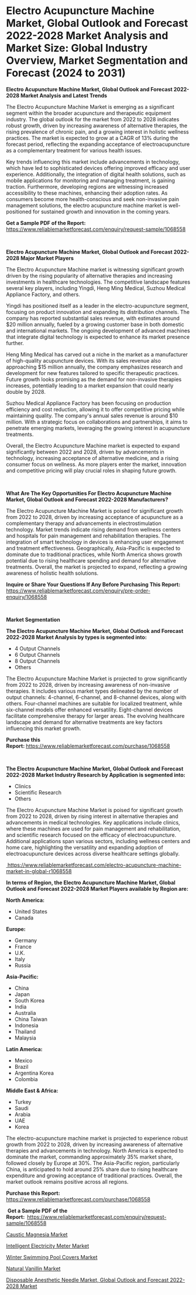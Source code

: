 <p><h1>Electro Acupuncture Machine Market, Global Outlook and Forecast 2022-2028 Market Analysis and Market Size: Global Industry Overview, Market Segmentation and Forecast (2024 to 2031)</h1></p><p><strong>Electro Acupuncture Machine Market, Global Outlook and Forecast 2022-2028 Market Analysis and Latest Trends</strong></p>
<p><p>The Electro Acupuncture Machine Market is emerging as a significant segment within the broader acupuncture and therapeutic equipment industry. The global outlook for the market from 2022 to 2028 indicates robust growth, driven by increasing awareness of alternative therapies, the rising prevalence of chronic pain, and a growing interest in holistic wellness practices. The market is expected to grow at a CAGR of 13% during the forecast period, reflecting the expanding acceptance of electroacupuncture as a complementary treatment for various health issues.</p><p>Key trends influencing this market include advancements in technology, which have led to sophisticated devices offering improved efficacy and user experience. Additionally, the integration of digital health solutions, such as mobile applications for monitoring and managing treatment, is gaining traction. Furthermore, developing regions are witnessing increased accessibility to these machines, enhancing their adoption rates. As consumers become more health-conscious and seek non-invasive pain management solutions, the electro acupuncture machine market is well-positioned for sustained growth and innovation in the coming years.</p></p>
<p><strong>Get a Sample PDF of the Report:&nbsp;</strong> <a href="https://www.reliablemarketforecast.com/enquiry/request-sample/1068558">https://www.reliablemarketforecast.com/enquiry/request-sample/1068558</a></p>
<p>&nbsp;</p>
<p><strong>Electro Acupuncture Machine Market, Global Outlook and Forecast 2022-2028 Major Market Players</strong></p>
<p><p>The Electro Acupuncture Machine market is witnessing significant growth driven by the rising popularity of alternative therapies and increasing investments in healthcare technologies. The competitive landscape features several key players, including Yingdi, Heng Ming Medical, Suzhou Medical Appliance Factory, and others.</p><p>Yingdi has positioned itself as a leader in the electro-acupuncture segment, focusing on product innovation and expanding its distribution channels. The company has reported substantial sales revenue, with estimates around $20 million annually, fueled by a growing customer base in both domestic and international markets. The ongoing development of advanced machines that integrate digital technology is expected to enhance its market presence further.</p><p>Heng Ming Medical has carved out a niche in the market as a manufacturer of high-quality acupuncture devices. With its sales revenue also approaching $15 million annually, the company emphasizes research and development for new features tailored to specific therapeutic practices. Future growth looks promising as the demand for non-invasive therapies increases, potentially leading to a market expansion that could nearly double by 2028.</p><p>Suzhou Medical Appliance Factory has been focusing on production efficiency and cost reduction, allowing it to offer competitive pricing while maintaining quality. The company's annual sales revenue is around $10 million. With a strategic focus on collaborations and partnerships, it aims to penetrate emerging markets, leveraging the growing interest in acupuncture treatments.</p><p>Overall, the Electro Acupuncture Machine market is expected to expand significantly between 2022 and 2028, driven by advancements in technology, increasing acceptance of alternative medicine, and a rising consumer focus on wellness. As more players enter the market, innovation and competitive pricing will play crucial roles in shaping future growth.</p></p>
<p>&nbsp;</p>
<p><strong>What Are The Key Opportunities For Electro Acupuncture Machine Market, Global Outlook and Forecast 2022-2028 Manufacturers?</strong></p>
<p><p>The Electro Acupuncture Machine Market is poised for significant growth from 2022 to 2028, driven by increasing acceptance of acupuncture as a complementary therapy and advancements in electrostimulation technology. Market trends indicate rising demand from wellness centers and hospitals for pain management and rehabilitation therapies. The integration of smart technology in devices is enhancing user engagement and treatment effectiveness. Geographically, Asia-Pacific is expected to dominate due to traditional practices, while North America shows growth potential due to rising healthcare spending and demand for alternative treatments. Overall, the market is projected to expand, reflecting a growing awareness of holistic health solutions.</p></p>
<p><strong>Inquire or Share Your Questions If Any Before Purchasing This Report:</strong> <a href="https://www.reliablemarketforecast.com/enquiry/pre-order-enquiry/1068558">https://www.reliablemarketforecast.com/enquiry/pre-order-enquiry/1068558</a></p>
<p>&nbsp;</p>
<p><strong>Market Segmentation</strong></p>
<p><strong>The Electro Acupuncture Machine Market, Global Outlook and Forecast 2022-2028 Market Analysis by types is segmented into:</strong></p>
<p><ul><li>4 Output Channels</li><li>6 Output Channels</li><li>8 Output Channels</li><li>Others</li></ul></p>
<p><p>The Electro Acupuncture Machine Market is projected to grow significantly from 2022 to 2028, driven by increasing awareness of non-invasive therapies. It includes various market types delineated by the number of output channels: 4-channel, 6-channel, and 8-channel devices, along with others. Four-channel machines are suitable for localized treatment, while six-channel models offer enhanced versatility. Eight-channel devices facilitate comprehensive therapy for larger areas. The evolving healthcare landscape and demand for alternative treatments are key factors influencing this market growth.</p></p>
<p><strong>Purchase this Report:&nbsp;</strong><a href="https://www.reliablemarketforecast.com/purchase/1068558">https://www.reliablemarketforecast.com/purchase/1068558</a></p>
<p>&nbsp;</p>
<p><strong>The Electro Acupuncture Machine Market, Global Outlook and Forecast 2022-2028 Market Industry Research by Application is segmented into:</strong></p>
<p><ul><li>Clinics</li><li>Scientific Research</li><li>Others</li></ul></p>
<p><p>The Electro Acupuncture Machine Market is poised for significant growth from 2022 to 2028, driven by rising interest in alternative therapies and advancements in medical technologies. Key applications include clinics, where these machines are used for pain management and rehabilitation, and scientific research focused on the efficacy of electroacupuncture. Additional applications span various sectors, including wellness centers and home care, highlighting the versatility and expanding adoption of electroacupuncture devices across diverse healthcare settings globally.</p></p>
<p><a href="https://www.reliablemarketforecast.com/electro-acupuncture-machine-market-in-global-r1068558">&nbsp;https://www.reliablemarketforecast.com/electro-acupuncture-machine-market-in-global-r1068558</a></p>
<p><strong>In terms of Region, the Electro Acupuncture Machine Market, Global Outlook and Forecast 2022-2028 Market Players available by Region are:</strong></p>
<p>
    <p> <strong> North America: </strong>
        <ul>
            <li>United States</li>
            <li>Canada</li>
        </ul>
        </p> 
    <p> <strong> Europe: </strong>
        <ul>
            <li>Germany</li>
            <li>France</li>
            <li>U.K.</li>
            <li>Italy</li>
            <li>Russia</li>
        </ul>
        </p> 
    <p> <strong> Asia-Pacific: </strong>
        <ul>
            <li>China</li>
            <li>Japan</li>
            <li>South Korea</li>
            <li>India</li>
            <li>Australia</li>
            <li>China Taiwan</li>
            <li>Indonesia</li>
            <li>Thailand</li>
            <li>Malaysia</li>
        </ul>
        </p> 
    <p> <strong> Latin America: </strong>
        <ul>
            <li>Mexico</li>
            <li>Brazil</li>
            <li>Argentina Korea</li>
            <li>Colombia</li>
        </ul>
        </p> 
    <p> <strong> Middle East & Africa: </strong>
        <ul>
            <li>Turkey</li>
            <li>Saudi</li>
            <li>Arabia</li>
            <li>UAE</li>
            <li>Korea</li>
        </ul>
    </p>
    </p>
<p><p>The electro-acupuncture machine market is projected to experience robust growth from 2022 to 2028, driven by increasing awareness of alternative therapies and advancements in technology. North America is expected to dominate the market, commanding approximately 35% market share, followed closely by Europe at 30%. The Asia-Pacific region, particularly China, is anticipated to hold around 25% share due to rising healthcare expenditure and growing acceptance of traditional practices. Overall, the market outlook remains positive across all regions.</p></p>
<p><strong>Purchase this Report: </strong><a href="https://www.reliablemarketforecast.com/purchase/1068558">https://www.reliablemarketforecast.com/purchase/1068558</a></p>
<p>&nbsp;<strong>Get a Sample PDF of the Report:&nbsp;&nbsp;</strong><a href="https://www.reliablemarketforecast.com/enquiry/request-sample/1068558">https://www.reliablemarketforecast.com/enquiry/request-sample/1068558</a></p>
<p><strong></strong></p>
<p><p><a href="https://issuu.com/reportprime-2/docs/caustic-magnesia-market-size-2030.p_3d883bbdd11a67">Caustic Magnesia Market</a></p><p><a href="https://medium.com/@colin.dunca43545/the-comprehensive-intelligent-electricity-meter-market-research-report-is-essential-for-0f5821f2c3e3">Intelligent Electricity Meter Market</a></p><p><a href="https://www.linkedin.com/pulse/what-growth-drivers-winter-swimming-pool-covers-market-comprehensive-3bhwe?trackingId=9ewNcd6sQbGiJF%2Bx8blTcQ%3D%3D">Winter Swimming Pool Covers Market</a></p><p><a href="https://issuu.com/reportprime-2/docs/natural-vanillin-market-size-2030.p_323b7f387cae36">Natural Vanillin Market</a></p><p><a href="https://github.com/RickHolmes3/Market-Research-Report-List-6/blob/main/disposable-anesthetic-needle-market-global-outlook-and-forecast-2022-2028-market.md">Disposable Anesthetic Needle Market, Global Outlook and Forecast 2022-2028 Market</a></p></p>